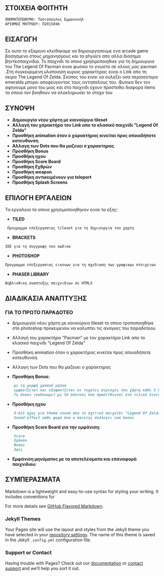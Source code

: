 ## ΣΤΟΙΧΕΙΑ ΦΟΙΤΗΤΗ

```markdown
ΟΝΟΜΑΤΕΠΩΝΥΜΟ: Τασιόπουλος Εμμανουήλ
ΑΡΙΘΜΟΣ ΜΗΤΡΩΟΥ: Π2015046
```

## ΕΙΣΑΓΩΓΗ
  Σε αυτο το εξαμηνο κλειθηκαμε να δημιουργησουμε ενα arcade game βασησμενο στους μηχανησμους και τα physics απο αλλα διασημα βηντεοπαιχνιδια. Το παιχνιδι το οποιο χρησιμοποιηθικε για τη δημιουργια του The Legend Of Pacman ειναι φυσικα το γνωστο σε ολους μας pacman .Στη συγκεκριμενη υλοποιηση κυριος χαρακτηρας ειναι ο Link απο τη σειρα The Legend Of Zelda. Σκοπος του ειναι να συλεξει οσα περισσοτερα emeralds μπορει αποφευγοντας τους αντηπαλους του. Φυσικα δεν τον αφηνουμε μονο του μιας και στο παιχνιδι εχουν προστεθει διαφορα items τα οποια τον βοηθουν να ολοκληρωσει το στοχο του

## ΣΥΝΟΨΗ
  
   - __Δημιουργία νέου χάρτη με καινούργιο tileset__   
   - __Αλλαγή του χαρακτήρα τον Link απο το κλασικό παιχνίδι "Legend Of Zelda"__ 
   - __Προσθήκη animation όταν ο χαρακτήρας κινείται προς οποιαδήποτε κατευθυνση__ 
   - __Αλλαγη των Dots που θα μαζευει ο χαρακτηρας__
   - __Προσθήκη Bonus__
   - __Προσθήκη ηχου__
   - __Προσθήκη Score Board__
   - __Προσθήκη Εχθρών__
   - __Προσθήκη weapon__
   - __Προσθήκη αντικειμένουν για teleport__
   - __Προσθήκη Splash Screens__
     
## ΕΠΙΛΟΓΗ ΕΡΓΑΛΕΙΩΝ
  Τα εργαλεια τα οποια χρησιμοποιηθηκαν ειναι τα εξης: 
  
  - __TILED__
  
  ```markdown  
   Προγραμμα επεξεργασιας tileset για τη δημιουργια του χαρτη      
   ```
  - __BRACKETS__
  
  ```markdown  
  IDE για τη συγγραφη του κωδικα
  ```
  - __PHOTOSHOP__
  
  ```markdown
  Προγραμμα επεξεργασιας εικονων για τη σχεδιαση των γραφικων στοιχειων 
  ```  
  - __PHASER LIBRARY__
  
  ```markdown
  Βηβλιοθικη αναπτυξης παιχνιδιων σε HTML5   
  ```  
   
## ΔΙΑΔΙΚΑΣΙΑ ΑΝΑΠΤΥΞΗΣ

### ΓΙΑ ΤΟ ΠΡΩΤΟ ΠΑΡΑΔΟΤΕΟ

- Δημιουργία νέου χάρτη με καινούργιο tileset το οποιο τροποποιηθηκε στο photoshop προκειμενου να καλυπτει τις αναγκες του παραδοτεου

- Αλλαγή του χαρακτήρα "Pacman" με τον χαρακτήρα Link απο το κλασικό παιχνίδι "Legend Of Zelda" 

- Προσθήκη animation όταν ο χαρακτήρας κινείται προς οποιαδήποτε κατευθυνση
 
- Αλλαγη των Dots που θα μαζευει ο χαρακτηρας

- __Προσθήκη Bonus:__
   
```markdown
    με τη μορφή χρυσού μήλου 
    εμφανίζεται και εξαφανίζεται σε τυχαίες περιοχές του χάρτη κάθε 5 δευτερόλεπτα
    Το bonus ισοδυναμεί με 50 πόντους που προστίθενται στο τελικό Score
```    
- __Προσθήκη ηχου__ 

```markdown
    8-bit ηχος για theme sound απο το σχετικό παιχνίδι "Legend Of Zelda"
    Sound effect καθε φορα που ο παικτης συλλεγει ενα bonus
```    
- __Προσθήκη Score Board για την εμφάνιση:__

```markdown
    Score
    Χρόνου
    Bonus
    Ζωές     
 ```  
- __Εμφάνιση μηνύματος με τα αποτελέσματα και επαναφορά παιχνιδιου:__   

## ΣΥΜΠΕΡΑΣΜΑΤΑ



Markdown is a lightweight and easy-to-use syntax for styling your writing. It includes conventions for



For more details see [GitHub Flavored Markdown](https://guides.github.com/features/mastering-markdown/).

### Jekyll Themes

Your Pages site will use the layout and styles from the Jekyll theme you have selected in your [repository settings](https://github.com/Manolis-Tasiopoulos/FinalReport/settings). The name of this theme is saved in the Jekyll `_config.yml` configuration file.

### Support or Contact

Having trouble with Pages? Check out our [documentation](https://help.github.com/categories/github-pages-basics/) or [contact support](https://github.com/contact) and we’ll help you sort it out.
